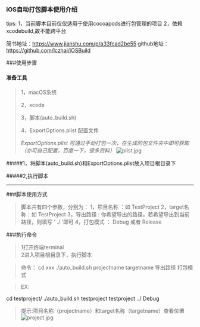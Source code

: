 ### iOS自动打包脚本使用介绍

tips:
1，当前脚本目前仅仅适用于使用cocoapods进行包管理的项目
2，依赖xcodebuild,故不能跨平台

简书地址：https://www.jianshu.com/p/a33fcad2be55
github地址：https://github.com/lczhai/iOSBuild

###使用步骤

#### 准备工具

> 1，macOS系统
>
> 2，xcode
>
> 3，脚本(auto_build.sh)
>
> 4，ExportOptions.plist 配置文件
>
> *ExportOptions.plist 可通过手动打包一次，在生成的包文件夹中即可获取（亦可自己配置，百度一下，很多资料）*
![plist.jpg](http://upload-images.jianshu.io/upload_images/2312430-8b7a57c83623ada6.jpg?imageMogr2/auto-orient/strip%7CimageView2/2/w/1240)



#####1，将脚本(auto_build.sh)和ExportOptions.plist放入项目根目录下

#####2,执行脚本


-----------


###脚本使用方式
>脚本共有四个参数，分别为：
1，项目名称   ：如 TestProject
2，target名称：如 TestProject
3，导出路径   :  你希望导出的路径，若希望导出到当前路径，则填写   '  ./   '即可
4，打包模式  ： Debug 或者 Release   


###执行命令
>1打开终端terminal  
2进入项目根目录下，执行脚本

>命令：
cd  xxx
./auto_build.sh  projectname  targetname  导出路径 打包模式


>EX:

cd  testproject/
./auto_build.sh  testproject  testproject  ../ Debug




>提示:项目名称（projectname）和target名称（targetname）查看位置
![project.jpg](http://upload-images.jianshu.io/upload_images/2312430-f4698cad40174e40.jpg?imageMogr2/auto-orient/strip%7CimageView2/2/w/1240)

